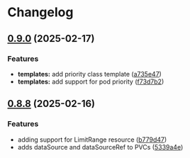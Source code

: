 # Changelog

## [0.9.0](https://github.com/jgnagy/metatron/compare/metatron-v0.8.8...metatron/v0.9.0) (2025-02-17)


### Features

* **templates:** add priority class template ([a735e47](https://github.com/jgnagy/metatron/commit/a735e470d0a2f5c7c471ec95a7559cbbe8349268))
* **templates:** add support for pod priority ([f73d7b2](https://github.com/jgnagy/metatron/commit/f73d7b293c26eb0b5e2f65212c87a32b701b2151))

## [0.8.8](https://github.com/jgnagy/metatron/compare/v0.8.2...v0.8.8) (2025-02-16)


### Features

* adding support for LimitRange resource ([b779d47](https://github.com/jgnagy/metatron/commit/b779d4764ccf5b0e687ff328e69808ae12ff3c30))
* adds dataSource and dataSourceRef to PVCs ([5339a4e](https://github.com/jgnagy/metatron/commit/5339a4ea732695530814e281f6d0ae2de3e7889d))
